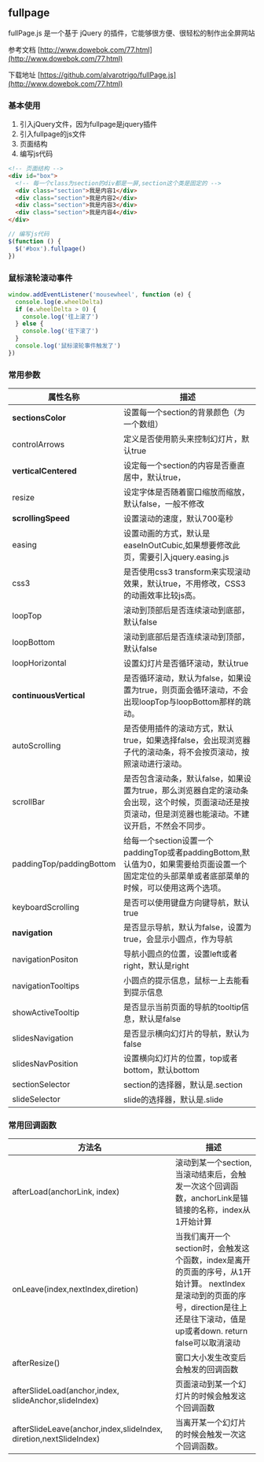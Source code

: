 ## fullpage

fullPage.js 是一个基于 jQuery 的插件，它能够很方便、很轻松的制作出全屏网站

参考文档 [http://www.dowebok.com/77.html](http://www.dowebok.com/77.html)

下载地址 [https://github.com/alvarotrigo/fullPage.js](http://www.dowebok.com/77.html)



### 基本使用

1. 引入jQuery文件，因为fullpage是jquery插件
2. 引入fullpage的js文件
3. 页面结构
4. 编写js代码

```html
<!-- 页面结构 -->
<div id="box">
  <!-- 每一个class为section的div都是一屏,section这个类是固定的 -->
  <div class="section">我是内容1</div>
  <div class="section">我是内容2</div>
  <div class="section">我是内容3</div>
  <div class="section">我是内容4</div>
</div>
```

```javascript
// 编写js代码
$(function () {
  $('#box').fullpage()
})
```



### 鼠标滚轮滚动事件

```javascript
window.addEventListener('mousewheel', function (e) {
  console.log(e.wheelDelta)
  if (e.wheelDelta > 0) {
    console.log('往上滚了')
  } else {
    console.log('往下滚了')
  }
  console.log('鼠标滚轮事件触发了')
})
```



### 常用参数

| 属性名称                 | 描述                                                         |
| ------------------------ | ------------------------------------------------------------ |
| **sectionsColor**        | 设置每一个section的背景颜色（为一个数组）                    |
| controlArrows            | 定义是否使用箭头来控制幻灯片，默认true                       |
| **verticalCentered**     | 设定每一个section的内容是否垂直居中，默认true，              |
| resize                   | 设定字体是否随着窗口缩放而缩放，默认false，一般不修改        |
| **scrollingSpeed**       | 设置滚动的速度，默认700毫秒                                  |
| easing                   | 设置动画的方式，默认是easeInOutCubic,如果想要修改此页，需要引入jquery.easing.js |
| css3                     | 是否使用css3 transform来实现滚动效果，默认true，不用修改，CSS3的动画效率比较js高。 |
| loopTop                  | 滚动到顶部后是否连续滚动到底部，默认false                    |
| loopBottom               | 滚动到底部后是否连续滚动到顶部，默认false                    |
| loopHorizontal           | 设置幻灯片是否循环滚动，默认true                             |
| **continuousVertical**   | 是否循环滚动，默认为false，如果设置为true，则页面会循环滚动，不会出现loopTop与loopBottom那样的跳动。 |
| autoScrolling            | 是否使用插件的滚动方式，默认true，如果选择false，会出现浏览器子代的滚动条，将不会按页滚动，按照滚动进行滚动。 |
| scrollBar                | 是否包含滚动条，默认false，如果设置为true，那么浏览器自定的滚动条会出现，这个时候，页面滚动还是按页滚动，但是浏览器也能滚动。不建议开启，不然会不同步。 |
| paddingTop/paddingBottom | 给每一个section设置一个paddingTop或者paddingBottom,默认值为0，如果需要给页面设置一个固定定位的头部菜单或者底部菜单的时候，可以使用这两个选项。 |
| keyboardScrolling        | 是否可以使用键盘方向键导航，默认true                         |
| **navigation**           | 是否显示导航，默认为false，设置为true，会显示小圆点，作为导航 |
| navigationPositon        | 导航小圆点的位置，设置left或者right，默认是right             |
| navigationTooltips       | 小圆点的提示信息，鼠标一上去能看到提示信息                   |
| showActiveTooltip        | 是否显示当前页面的导航的tooltip信息，默认是false             |
| slidesNavigation         | 是否显示横向幻灯片的导航，默认为false                        |
| slidesNavPosition        | 设置横向幻灯片的位置，top或者bottom，默认bottom              |
| sectionSelector          | section的选择器，默认是.section                              |
| slideSelector            | slide的选择器，默认是.slide                                  |



### 常用回调函数

| 方法名                                                       | 描述                                                         |
| ------------------------------------------------------------ | ------------------------------------------------------------ |
| afterLoad(anchorLink, index)                                 | 滚动到某一个section,当滚动结束后，会触发一次这个回调函数，anchorLink是锚链接的名称，index从1开始计算 |
| onLeave(index,nextIndex,diretion)                            | 当我们离开一个section时，会触发这个函数，index是离开的页面的序号，从1开始计算。  nextIndex是滚动到的页面的序号，direction是往上还是往下滚动，值是up或者down.  return false可以取消滚动 |
| afterResize()                                                | 窗口大小发生改变后会触发的回调函数                           |
| afterSlideLoad(anchor,index,  slideAnchor,slideIndex)        | 页面滚动到某一个幻灯片的时候会触发这个回调函数               |
| afterSlideLeave(anchor,index,slideIndex,  diretion,nextSlideIndex) | 当离开某一个幻灯片的时候会触发一次这个回调函数。             |

